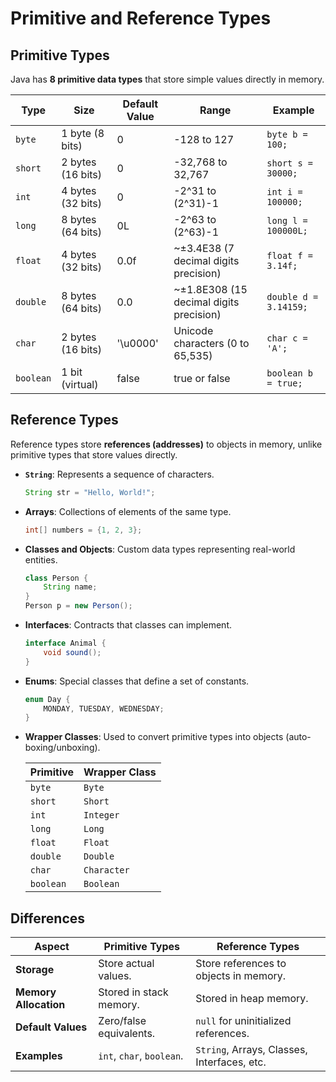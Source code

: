 # **Primitive and Reference Types**

## **Primitive Types**  
Java has **8 primitive data types** that store simple values directly in memory.

| **Type**   | **Size**       | **Default Value** | **Range**                                | **Example**             |
|------------|----------------|-------------------|------------------------------------------|-------------------------|
| `byte`     | 1 byte (8 bits) | 0                 | -128 to 127                              | `byte b = 100;`         |
| `short`    | 2 bytes (16 bits) | 0               | -32,768 to 32,767                        | `short s = 30000;`      |
| `int`      | 4 bytes (32 bits) | 0               | -2^31 to (2^31)-1                        | `int i = 100000;`       |
| `long`     | 8 bytes (64 bits) | 0L              | -2^63 to (2^63)-1                        | `long l = 100000L;`     |
| `float`    | 4 bytes (32 bits) | 0.0f            | ~±3.4E38 (7 decimal digits precision)    | `float f = 3.14f;`      |
| `double`   | 8 bytes (64 bits) | 0.0             | ~±1.8E308 (15 decimal digits precision) | `double d = 3.14159;`   |
| `char`     | 2 bytes (16 bits) | '\u0000'        | Unicode characters (0 to 65,535)         | `char c = 'A';`         |
| `boolean`  | 1 bit (virtual)   | false           | true or false                           | `boolean b = true;`     |


## **Reference Types**  
Reference types store **references (addresses)** to objects in memory, unlike primitive types that store values directly.

- **`String`**:  Represents a sequence of characters.
   ```java
   String str = "Hello, World!";
   ```

- **Arrays**:  Collections of elements of the same type.
   ```java
   int[] numbers = {1, 2, 3};
   ```

- **Classes and Objects**:  Custom data types representing real-world entities.
   ```java
   class Person {
       String name;
   }
   Person p = new Person();
   ```

- **Interfaces**:  Contracts that classes can implement.
   ```java
   interface Animal {
       void sound();
   }
   ```

- **Enums**:  Special classes that define a set of constants.
   ```java
   enum Day {
       MONDAY, TUESDAY, WEDNESDAY;
   }
   ```

- **Wrapper Classes**:  Used to convert primitive types into objects (auto-boxing/unboxing).

   | **Primitive** | **Wrapper Class** |
   |---------------|-------------------|
   | `byte`        | `Byte`            |
   | `short`       | `Short`           |
   | `int`         | `Integer`         |
   | `long`        | `Long`            |
   | `float`       | `Float`           |
   | `double`      | `Double`          |
   | `char`        | `Character`       |
   | `boolean`     | `Boolean`         |


## **Differences**  

| **Aspect**           | **Primitive Types**                         | **Reference Types**                            |
|----------------------|----------------------------------------------|-----------------------------------------------|
| **Storage**          | Store actual values.                        | Store references to objects in memory.       |
| **Memory Allocation**| Stored in stack memory.                     | Stored in heap memory.                       |
| **Default Values**   | Zero/false equivalents.                     | `null` for uninitialized references.         |
| **Examples**         | `int`, `char`, `boolean`.                   | `String`, Arrays, Classes, Interfaces, etc.  |